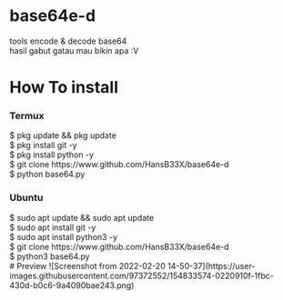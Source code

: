 # base64e-d
tools encode & decode base64<br>
hasil gabut gatau mau bikin apa :V<br>
# How To install
<h3>Termux</h3>
$ pkg update && pkg update<br>
$ pkg install git -y<br>
$ pkg install python -y<br>
$ git clone https://www.github.com/HansB33X/base64e-d<br>
$ python base64.py<br>
<h3>Ubuntu</h3>
$ sudo apt update && sudo apt update<br>
$ sudo apt install git -y<br>
$ sudo apt install python3 -y<br>
$ git clone https://www.github.com/HansB33X/base64e-d<br>
$ python3 base64.py<br>
# Preview
![Screenshot from 2022-02-20 14-50-37](https://user-images.githubusercontent.com/97372552/154833574-0220910f-1fbc-430d-b0c6-9a4090bae243.png)
